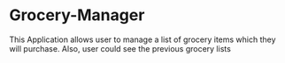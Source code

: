 # Grocery-Manager
This Application allows user to manage a list of grocery items which they will purchase. Also, user could see the previous grocery lists
